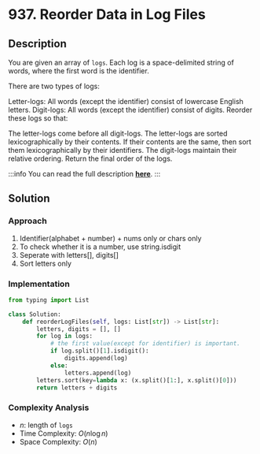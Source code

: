 # 937. Reorder Data in Log Files

## Description

You are given an array of `logs`. Each log is a space-delimited string of words, where the first word is the identifier.

There are two types of logs:

Letter-logs: All words (except the identifier) consist of lowercase English letters.
Digit-logs: All words (except the identifier) consist of digits.
Reorder these logs so that:

The letter-logs come before all digit-logs.
The letter-logs are sorted lexicographically by their contents. If their contents are the same, then sort them lexicographically by their identifiers.
The digit-logs maintain their relative ordering.
Return the final order of the logs.

:::info
You can read the full description [**here**](https://leetcode.com/problems/reorder-data-in-log-files/).
:::

## Solution

### Approach

1. Identifier(alphabet + number) + nums only or chars only
2. To check whether it is a number, use string.isdigit
3. Seperate with letters[], digits[]
4. Sort letters only

### Implementation

```python
from typing import List

class Solution:
    def reorderLogFiles(self, logs: List[str]) -> List[str]:
        letters, digits = [], []
        for log in logs:
            # the first value(except for identifier) is important.
            if log.split()[1].isdigit():
                digits.append(log)
            else:
                letters.append(log)
        letters.sort(key=lambda x: (x.split()[1:], x.split()[0]))
        return letters + digits
```

### Complexity Analysis

- $n$: length of `logs`
- Time Complexity: $O(n \log n)$
- Space Complexity: $O(n)$
